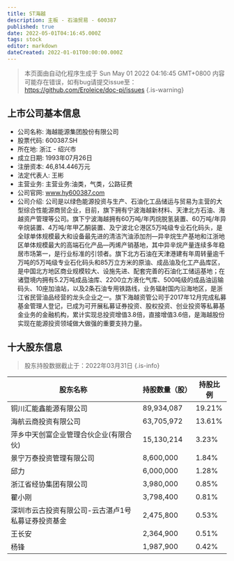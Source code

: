 ```yaml
---
title: ST海越
description: 主板 - 石油贸易 - 600387
published: true
date: 2022-05-01T04:16:45.000Z
tags: stock
editor: markdown
dateCreated: 2022-01-01T00:00:00.000Z
---
```


> 本页面由自动化程序生成于 Sun May 01 2022 04:16:45 GMT+0800
> 内容可能存在错误，如有bug请提交issue至：https://github.com/Eroleice/doc-pi/issues
{.is-warning}

## 上市公司基本信息
- 公司名称: 海越能源集团股份有限公司
- 股票代码: 600387.SH
- 所在地: 浙江 - 绍兴市
- 成立日期: 1993年07月26日
- 注册资本: 46,814.446万元
- 法定代表人: 王彬
- 主营业务: 主营业务:油类，气类，公路征费
- 公司官网: www.hy600387.com
- 公司介绍: 公司是以绿色能源投资与生产、石油化工品储运与贸易为主营的大型综合性能源商贸企业，目前，旗下拥有宁波海越新材料、天津北方石油、海越资产管理等公司。旗下宁波海越拥有60万吨/年丙烷脱氢装置、60万吨/年异辛烷装置、4万吨/年甲乙酮装置、及宁波北仑港区5万吨级专业石化码头，是全球单体规模最大和设备最先进的清洁汽油添加剂—异辛烷生产基地和江浙地区单体规模最大的高端石化产品—丙烯产销基地，其中异辛烷产量连续多年稳居市场第一，是行业标准的引领者。旗下北方石油在天津港建有年周转量逾千万吨的5万吨级专业石化码头和85万立方米的原油、成品油及化工产品库区，是中国北方地区商业规模较大、设施先进、配套完善的石油化工储运基地；在诸暨境内拥有5.2万吨成品油库、2200立方液化气库、500吨级的成品油运输码头、10座加油站，以及2条石油专用铁路线，业务辐射国内沿海地区，是浙江省民营油品经营的龙头企业之一。旗下海越资管公司于2017年12月完成私募基金管理人登记，已成为可开展私募证券投资、股权投资、创业投资等私募基金业务的金融机构，累计实现总投资增值3.8倍，直接增值3.6倍，是海越股份实现在能源投资领域做大做强的重要支持力量。


## 十大股东信息
> 股东持股数据截止于：2022年03月31日
{.is-info}

| 股东名称 | 持股数量（股） | 持股比例 |
| --- | --- | --- |
| 铜川汇能鑫能源有限公司 | 89,934,087 | 19.21% |
| 海航云商投资有限公司 | 63,705,972 | 13.61% |
| 萍乡中天创富企业管理合伙企业(有限合伙) | 15,130,214 | 3.23% |
| 景宁万泰投资管理有限公司 | 8,600,000 | 1.84% |
| 邱力 | 6,000,000 | 1.28% |
| 浙江省经协集团有限公司 | 3,980,000 | 0.85% |
| 瞿小刚 | 3,798,400 | 0.81% |
| 深圳市云古投资有限公司-云古湛卢1号私募证券投资基金 | 2,475,800 | 0.53% |
| 王长安 | 2,364,900 | 0.51% |
| 杨锋 | 1,987,900 | 0.42% |




